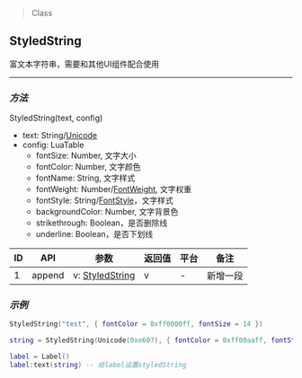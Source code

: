 > Class

## StyledString

富文本字符串，需要和其他UI组件配合使用

---

### *方法*

StyledString(text, config)

- text: String/<a href="#unicode">Unicode</a>
- config: LuaTable
  - fontSize: Number, 文字大小
  - fontColor: Number, 文字颜色
  - fontName: String, 文字样式
  - fontWeight: Number/<a href="#font_weight">FontWeight</a>, 文字权重
  - fontStyle: String/<a href="#font_style">FontStyle</a>，文字样式
  - backgroundColor: Number, 文字背景色
  - strikethrough: Boolean，是否删除线
  - underline: Boolean，是否下划线

| ID   | API    | 参数                                       | 返回值  | 平台   | 备注   |
| ---- | ------ | ---------------------------------------- | ---- | ---- | ---- |
| 1    | append | v: <a href="#styled_string">StyledString</a> | v    | -    | 新增一段 |

### *示例*

```lua
StyledString("test", { fontColor = 0xff0000ff, fontSize = 14 })

string = StyledString(Unicode(0xe607), { fontColor = 0xff00aaff, fontStyle = "bold" })

label = Label()
label:text(string) -- 给label设置styledString
```






